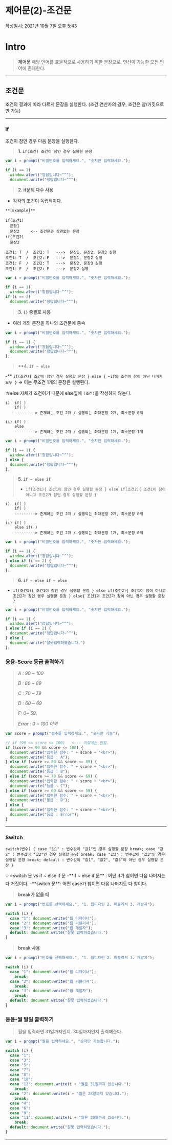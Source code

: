 # 제어문(2)-조건문
작성일시: 2021년 10월 7일 오후 5:43

# Intro

> **제어문**
해당 언어를 효율적으로 사용하기 위한 문장으로, 연산이 가능한 모든 언어에 존재한다.
>

---

## 조건문

조건의 결과에 따라 다르게 문장을 실행한다.
(조건 연산자의 경우, 조건은 참/거짓으로만 가능)

---

### if

조건이 참인 경우 다음 문장을 실행한다.

> **1. `if(조건) 조건이 참인 경우 실행한 문장`**
>

```jsx
var i = prompt("비밀번호를 입력하세요.", "숫자만 입력하세요.");

if (i == 1)
  window.alert("정답입니다~^^");
  document.write("정답입니다~^^");
```

> **2. if문의 다수 사용**
- 각각의 조건이 독립적이다.
>

```
**[Example]**

if(조건1)
  문장1
  문장2     <-- 조건문과 상관없는 문장
if(조건2)
  문장3

조건1: T  /  조건2: T   --->  문장1, 문장2, 문장3 실행
조건1: T  /  조건2: F   --->  문장1, 문장2 실행
조건1: F  /  조건2: T   --->  문장2, 문장3 실행
조건1: F  /  조건2: F   --->  문장2 실행
```

```jsx
var i = prompt("비밀번호를 입력하세요.", "숫자만 입력하세요.");

if (i == 1)
  window.alert("정답입니다~^^");
if (i == 2)
  document.write("정답입니다~^^");
```

> **3. `{}` 중괄호 사용**
- 여러 개의 문장을 하나의 조건문에 종속
>

```jsx
var i = prompt("비밀번호를 입력하세요.", "숫자만 입력하세요.");

if (i == 1) {
  window.alert("정답입니다~^^");
  document.write("정답입니다~^^");
};
```

> **4. `if ~ else`

-** `if(조건){
         조건이 참인 경우 실행할 문장
   } else { ←if의 조건이 참이 아닌 나머지 모두
   }`
⇒ 이는 무조건 1개의 문장은 실행된다.
>

☆else 자체가 조건이기 때문에 else옆에 `(조건)`을 작성하지 않는다.

```
i)  if( )
    if( )
    ---------> 존재하는 조건 2개 / 실행되는 최대문장 2개, 최소문장 0개

ii) if( )
    else
    ---------> 존재하는 조건 2개 / 실행되는 최대문장 1개, 최소문장 1개
```

```jsx
var i = prompt("비밀번호를 입력하세요.", "숫자만 입력하세요.");

if (i == 1) {
  window.alert("정답입니다~^^");
} else {
  document.write("정답입니다~^^");
};
```

> **5. `if ~ else if`**
>
>
> - `if(조건1){
> 조건1이 참인 경우 실행할 문장
> } else if(조건2){
> 조건1이 참이 아니고 조건2가 참인 경우 실행할 문장
> }`
>

```
i)  if( )
    if( )
    ---------> 존재하는 조건 2개 / 실행되는 최대문장 2개, 최소문장 0개

ii) if( )
    else if( )
    ---------> 존재하는 조건 2개 / 실행되는 최대문장 1개, 최소문장 0개
```

```jsx
var i = prompt("비밀번호를 입력하세요.", "숫자만 입력하세요.");

if (i == 1) {
  window.alert("정답입니다~^^");
} else if (i == 2) {
  document.write("정답입니다~^^");
};
```

> **6. `if ~ else if ~ else`**

- `if(조건1){
조건1이 참인 경우 실행할 문장
} else if(조건2){
조건1이 참이 아니고 조건2가 참인 경우 실행할 문장
} else{
조건1과 조건2가 참이 아닌 경우 실행할 문장
}`
>

```jsx
var i = prompt("비밀번호를 입력하세요.", "숫자만 입력하세요.");

if (i == 1) {
  window.alert("정답입니다~^^");
} else if (i == 2) {
  document.write("정답입니다~^^");
} else {
  document.write("잘못입력하였습니다.")
};
```

### 응용-Score 등급 출력하기

> *A : 90 ~ 100*
>
>
> *B : 80 ~ 89*
>
> *C : 70 ~ 79*
>
> *D : 60 ~ 69*
>
> *F: 0~ 59*
>
> *Error : 0 ~ 100 이외*
>

```jsx
var score = prompt("점수를 입력하세요.", "숫자만 가능");

// if (90 <= score <= 100)   <--- 이렇게는 안됨.
if (score >= 90 && score <= 100) {
  document.write("입력한 점수: " + score + "<br>");
  document.write("등급 : A");
} else if (score >= 80 && score <= 89) {
  document.write("입력한 점수: " + score + "<br>");
  document.write("등급 : B");
} else if (score >= 70 && score <= 69) {
  document.write("입력한 점수: " + score + "<br>");
  document.write("등급 : C");
} else if (score >= 60 && score <= 59) {
  document.write("입력한 점수: " + score + "<br>");
  document.write("등급 : D");
} else {
  document.write("입력한 점수: " + score + "<br>");
  document.write("등급 : Error");
}
```

---

### Switch

`switch(변수) {
      case "값1" : 변수값이 "값1"인 경우 실행할 문장
           break;
      case "값2" : 변수값이 "값2"인 경우 실행할 문장
           break;
      case "값3" : 변수값이 "값3"인 경우 실행할 문장
           break;
      default : 변수값이 "값1", "값2", "값3"이 아닌 경우 실행할 문장
}`

<aside>
💡 ⭐switch 문  vs  if ~ else if 문
  -**if ~ else if 문** : 어떤 if가 참이면 다음 나머지는 다 거짓이다.
  -**switch 문**: 어떤 case가 참이면 다음 나머지도 다 참이다.

</aside>

> **break가 없을 때**
>

```jsx
var i = prompt("번호를 선택하세요.", "1. 웹디자인 2. 퍼블리셔 3. 개발자");

switch (i) {
  case "1": document.write("웹 디자이너");
  case "2": document.write("웹 퍼블리셔");
  case "3": document.write("웹 개발자");
  default: document.write("잘못 입력하셨습니다.")
}
```

> **break 사용**
>

```jsx
var i = prompt("번호를 선택하세요.", "1. 웹디자인 2. 퍼블리셔 3. 개발자");

switch (i) {
  case "1": document.write("웹 디자이너");
    break;
  case "2": document.write("웹 퍼블리셔");
    break;
  case "3": document.write("웹 개발자");
    break;
  default: document.write("잘못 입력하셨습니다.")
}
```

### 응용-월 말일 출력하기

> 월을 입력하면 31일까지인지. 30일까지인지 출력해준다.
>

```jsx
var i = prompt("월을 입력하세요.", "숫자만 가능합니다.");

switch (i) {
  case "1":
  case "3":
  case "5":
  case "7":
  case "8":
  case "10":
  case "12": document.write(i + "월은 31일까지 있습니다.");
    break;
  case "2": document.write(i + "월은 28일까지 있습니다.");
    break;
  case "4":
  case "6":
  case "9":
  case "11": document.write(i + "월은 30일까지 있습니다.");
    break;
  default: document.write("잘못 입력하였습니다.");
}
```

---